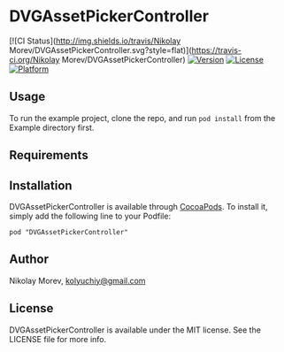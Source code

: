 # DVGAssetPickerController

[![CI Status](http://img.shields.io/travis/Nikolay Morev/DVGAssetPickerController.svg?style=flat)](https://travis-ci.org/Nikolay Morev/DVGAssetPickerController)
[![Version](https://img.shields.io/cocoapods/v/DVGAssetPickerController.svg?style=flat)](http://cocoadocs.org/docsets/DVGAssetPickerController)
[![License](https://img.shields.io/cocoapods/l/DVGAssetPickerController.svg?style=flat)](http://cocoadocs.org/docsets/DVGAssetPickerController)
[![Platform](https://img.shields.io/cocoapods/p/DVGAssetPickerController.svg?style=flat)](http://cocoadocs.org/docsets/DVGAssetPickerController)

## Usage

To run the example project, clone the repo, and run `pod install` from the Example directory first.

## Requirements

## Installation

DVGAssetPickerController is available through [CocoaPods](http://cocoapods.org). To install
it, simply add the following line to your Podfile:

    pod "DVGAssetPickerController"

## Author

Nikolay Morev, kolyuchiy@gmail.com

## License

DVGAssetPickerController is available under the MIT license. See the LICENSE file for more info.

